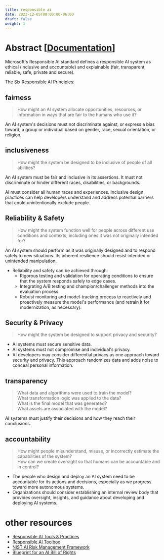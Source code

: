 ```yaml
---
title: responsible ai
date: 2023-12-05T00:00:00-06:00
draft: false
weight: 1
---
```


# Abstract [[Documentation](https://query.prod.cms.rt.microsoft.com/cms/api/am/binary/RE5cmFl)]
Microsoft's Responsible AI standard defines a responsible AI system as ethical (inclusive and accountable) and explainable (fair, transparent, reliable, safe, private and secure).

The Six Responsible AI Principles:

## fairness
> How might an AI system allocate opportunities, resources, or information in ways that are fair to the humans who use it?

An AI system's decisions must not discriminate against, or express a bias toward, a group or individual based on gender, race, sexual orientation, or religion.

## inclusiveness
> How might the system be designed to be inclusive of people of all abilities?

An AI system must be fair and inclusive in its assertions. It must not discriminate or hinder different races, disabilities, or backgrounds.

AI must consider all human races and experiences. Inclusive design practices can help developers understand and address potential barriers that could unintentionally exclude people.

## Reliability & Safety
> How might the system function well for people across different use conditions and contexts, including ones it was not originally intended for?

An AI system should perform as it was originally designed and to respond safely to new situations. Its inherent resilience should resist intended or unintended manipulation.
- Reliability and safety can be achieved through:
  - Rigorous testing and validation for operating conditions to ensure that the system responds safely to edge cases.
  - Integrating  A/B testing and champion/challenger methods into the evaluation process.
  - Robust monitoring and model-tracking process to reactively and proactively measure the model's performance (and retrain it for modernization, as necessary).

## Security & Privacy
> How might the system be designed to support privacy and security?

- AI systems must secure sensitive data.
- AI systems must not compromise and individual's privacy.
- AI developers may consider differential privacy as one approach toward security and privacy.  This approach randomizes data and adds noise to conceal personal information.

## transparency
> What data and algorithms were used to train the model?  
> What transformation logic was applied to the data?  
> What is the final model that was generated?  
> What assets are associated with the model?

AI systems must justify their decisions and how they reach their conclusions.

## accountability
>How might people misunderstand, misuse, or incorrectly estimate the capabilities of the system?  
>How can we create oversight so that humans can be accountable and in control?

- The people who design and deploy an AI system need to be accountable for its actions and decisions, especially as we progress toward more autonomous systems.
- Organizations should consider establishing an internal review body that provides oversight, insights, and guidance about developing and deploying AI systems.

# other resources
- [Responsible AI Tools & Practices](https://www.microsoft.com/en-us/ai/tools-practices)
- [Responsible AI Toolbox](https://responsibleaitoolbox.ai/)
- [NIST AI Risk Management Framework](https://www.nist.gov/itl/ai-risk-management-framework)
- [Blueprint for an AI Bill of Rights](https://www.whitehouse.gov/ostp/ai-bill-of-rights/)